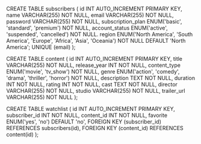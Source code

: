 CREATE TABLE subscribers (
id INT AUTO_INCREMENT PRIMARY KEY,
name VARCHAR(255) NOT NULL,
email VARCHAR(255) NOT NULL,
password VARCHAR(255) NOT NULL,
subscription_plan ENUM('basic', 'standard', 'premium') NOT NULL,
account_status ENUM('active', 'suspended', 'cancelled') NOT NULL.
region ENUM('North America', 'South America', 'Europe', 'Africa', 'Asia', 'Oceania') NOT NULL DEFAULT 'North America';
UNIQUE (email)
);

CREATE TABLE content (
id INT AUTO_INCREMENT PRIMARY KEY,
title VARCHAR(255) NOT NULL,
release_year INT NOT NULL,
content_type ENUM('movie', 'tv_show') NOT NULL,
genre ENUM('action', 'comedy', 'drama', 'thriller', 'horror') NOT NULL,
description TEXT NOT NULL,
duration INT NOT NULL,
rating INT NOT NULL,
cast TEXT NOT NULL,
director VARCHAR(255) NOT NULL,
studio VARCHAR(255) NOT NULL,
trailer_url VARCHAR(255) NOT NULL
);

CREATE TABLE watchlist (
id INT AUTO_INCREMENT PRIMARY KEY,
subscriber_id INT NOT NULL,
content_id INT NOT NULL,
favorite ENUM('yes', 'no') DEFAULT 'no',
FOREIGN KEY (subscriber_id) REFERENCES subscribers(id),
FOREIGN KEY (content_id) REFERENCES content(id)
);

